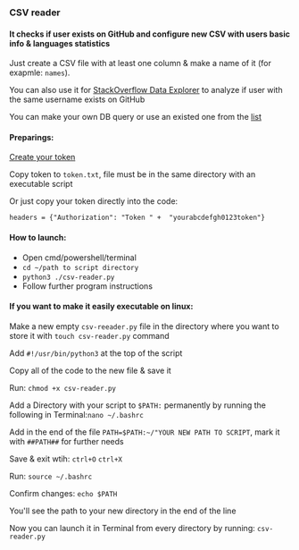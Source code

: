### CSV reader
#### It checks if user exists on GitHub and configure new CSV with users basic info & languages statistics

Just create a CSV file with at least one column & make a name of it (for exapmle: `names`).

You can also use it for [StackOverflow Data Explorer](https://data.stackexchange.com/) to analyze if user with the same username exists on GitHub

You can make your own DB query or use an existed one from the [list](https://data.stackexchange.com/stackoverflow/queries?q=resume)

#### Preparings:

[Create your token](https://help.github.com/en/github/authenticating-to-github/creating-a-personal-access-token-for-the-command-line)

Copy token to `token.txt`, file must be in the same directory with an executable script

Or just copy your token directly into the code:

`headers = {"Authorization": "Token " +  "yourabcdefgh0123token"}`

#### How to launch:
* Open cmd/powershell/terminal
* `cd ~/path to script directory`
* `python3 ./csv-reader.py`
* Follow further program instructions

#### If you want to make it easily executable on linux:
Make a new empty `csv-reeader.py` file in the directory where you want to store it with `touch csv-reader.py` command

Add `#!/usr/bin/python3` at the top of the script

Copy all of the code to the new file & save it

Run: `chmod +x csv-reader.py` 

Add a Directory with your script to `$PATH:` permanently by running the following in Terminal:`nano ~/.bashrc`

Add in the end of the file `PATH=$PATH:~/"YOUR NEW PATH TO SCRIPT`, mark it with `##PATH##` for further needs

Save & exit wtih: `ctrl+O` `ctrl+X`

Run: `source ~/.bashrc`

Confirm changes: `echo $PATH`

You'll see the path to your new directory in the end of the line

Now you can launch it in Terminal from every directory by running: `csv-reader.py` 
